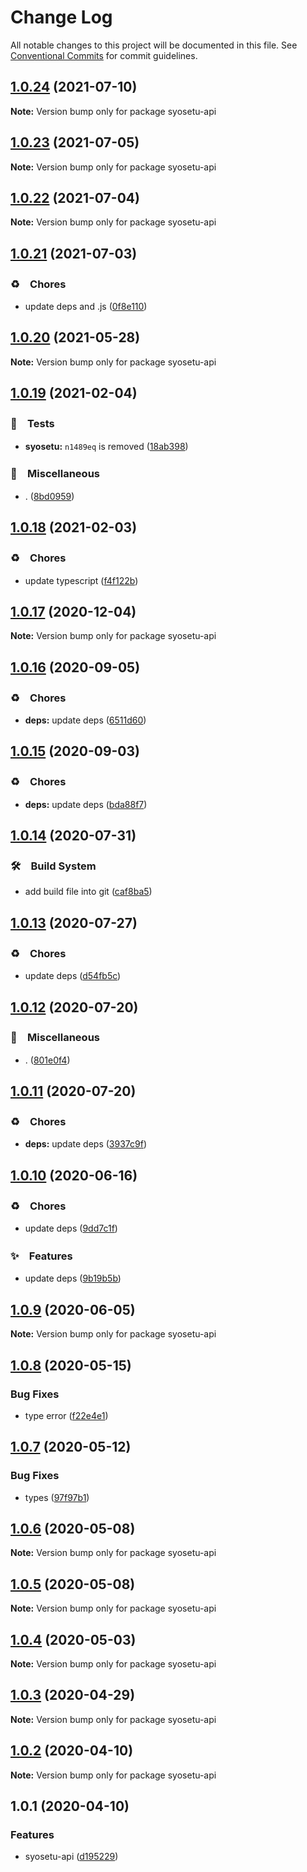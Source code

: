 # Change Log

All notable changes to this project will be documented in this file.
See [Conventional Commits](https://conventionalcommits.org) for commit guidelines.

## [1.0.24](https://github.com/bluelovers/ws-rest/compare/syosetu-api@1.0.23...syosetu-api@1.0.24) (2021-07-10)

**Note:** Version bump only for package syosetu-api





## [1.0.23](https://github.com/bluelovers/ws-rest/compare/syosetu-api@1.0.22...syosetu-api@1.0.23) (2021-07-05)

**Note:** Version bump only for package syosetu-api





## [1.0.22](https://github.com/bluelovers/ws-rest/compare/syosetu-api@1.0.21...syosetu-api@1.0.22) (2021-07-04)

**Note:** Version bump only for package syosetu-api





## [1.0.21](https://github.com/bluelovers/ws-rest/compare/syosetu-api@1.0.20...syosetu-api@1.0.21) (2021-07-03)


### ♻️　Chores

* update deps and .js ([0f8e110](https://github.com/bluelovers/ws-rest/commit/0f8e11034efcbb341219c706e731a851c881b8bf))





## [1.0.20](https://github.com/bluelovers/ws-rest/compare/syosetu-api@1.0.19...syosetu-api@1.0.20) (2021-05-28)

**Note:** Version bump only for package syosetu-api





## [1.0.19](https://github.com/bluelovers/ws-rest/compare/syosetu-api@1.0.18...syosetu-api@1.0.19) (2021-02-04)


### 🚨　Tests

* **syosetu:** `n1489eq` is removed ([18ab398](https://github.com/bluelovers/ws-rest/commit/18ab3983b6794e5df8daa7f6e277ace1f9e8f416))


### 🔖　Miscellaneous

* . ([8bd0959](https://github.com/bluelovers/ws-rest/commit/8bd0959c91aa2315276e6fd7c805c0c36373f595))





## [1.0.18](https://github.com/bluelovers/ws-rest/compare/syosetu-api@1.0.17...syosetu-api@1.0.18) (2021-02-03)


### ♻️　Chores

* update typescript ([f4f122b](https://github.com/bluelovers/ws-rest/commit/f4f122b12d88ed74fe7ce6d8879e1c391719db11))





## [1.0.17](https://github.com/bluelovers/ws-rest/compare/syosetu-api@1.0.16...syosetu-api@1.0.17) (2020-12-04)

**Note:** Version bump only for package syosetu-api





## [1.0.16](https://github.com/bluelovers/ws-rest/compare/syosetu-api@1.0.15...syosetu-api@1.0.16) (2020-09-05)


### ♻️　Chores

* **deps:** update deps ([6511d60](https://github.com/bluelovers/ws-rest/commit/6511d604823c48f1b7f2e83b5a6ea203bd285492))





## [1.0.15](https://github.com/bluelovers/ws-rest/compare/syosetu-api@1.0.14...syosetu-api@1.0.15) (2020-09-03)


### ♻️　Chores

* **deps:** update deps ([bda88f7](https://github.com/bluelovers/ws-rest/commit/bda88f7b9dd10e80929deb623e3f4941655e7c5b))





## [1.0.14](https://github.com/bluelovers/ws-rest/compare/syosetu-api@1.0.13...syosetu-api@1.0.14) (2020-07-31)


### 🛠　Build System

* add build file into git ([caf8ba5](https://github.com/bluelovers/ws-rest/commit/caf8ba5fc11fb02b76fa845cff137922378d6e46))





## [1.0.13](https://github.com/bluelovers/ws-rest/compare/syosetu-api@1.0.12...syosetu-api@1.0.13) (2020-07-27)


### ♻️　Chores

* update deps ([d54fb5c](https://github.com/bluelovers/ws-rest/commit/d54fb5c59e826013ee28bb953bd0e6e98d4c572e))





## [1.0.12](https://github.com/bluelovers/ws-rest/compare/syosetu-api@1.0.11...syosetu-api@1.0.12) (2020-07-20)


### 🔖　Miscellaneous

* . ([801e0f4](https://github.com/bluelovers/ws-rest/commit/801e0f4ff7bd29c81e67934636f57e57d0d01c74))





## [1.0.11](https://github.com/bluelovers/ws-rest/compare/syosetu-api@1.0.10...syosetu-api@1.0.11) (2020-07-20)


### ♻️　Chores

* **deps:** update deps ([3937c9f](https://github.com/bluelovers/ws-rest/commit/3937c9f90040c4804c841bcb40fbe90e9654a652))





## [1.0.10](https://github.com/bluelovers/ws-rest/compare/syosetu-api@1.0.9...syosetu-api@1.0.10) (2020-06-16)


### ♻️　Chores

*  update deps ([9dd7c1f](https://github.com/bluelovers/ws-rest/commit/9dd7c1fc5b40ac28a6f928c89dbf36be1add89c6))


### ✨　Features

*  update deps ([9b19b5b](https://github.com/bluelovers/ws-rest/commit/9b19b5bf40d40a9761fc01fe7daa630fcf4df1e8))





## [1.0.9](https://github.com/bluelovers/ws-rest/compare/syosetu-api@1.0.8...syosetu-api@1.0.9) (2020-06-05)

**Note:** Version bump only for package syosetu-api





## [1.0.8](https://github.com/bluelovers/ws-rest/compare/syosetu-api@1.0.7...syosetu-api@1.0.8) (2020-05-15)


### Bug Fixes

* type error ([f22e4e1](https://github.com/bluelovers/ws-rest/commit/f22e4e10b17b27a26188ed3c80e78bdf83425aec))





## [1.0.7](https://github.com/bluelovers/ws-rest/compare/syosetu-api@1.0.6...syosetu-api@1.0.7) (2020-05-12)


### Bug Fixes

* types ([97f97b1](https://github.com/bluelovers/ws-rest/commit/97f97b1ef461c1e46893b1d2df329782e0e9a8da))





## [1.0.6](https://github.com/bluelovers/ws-rest/compare/syosetu-api@1.0.5...syosetu-api@1.0.6) (2020-05-08)

**Note:** Version bump only for package syosetu-api





## [1.0.5](https://github.com/bluelovers/ws-rest/compare/syosetu-api@1.0.4...syosetu-api@1.0.5) (2020-05-08)

**Note:** Version bump only for package syosetu-api





## [1.0.4](https://github.com/bluelovers/ws-rest/compare/syosetu-api@1.0.3...syosetu-api@1.0.4) (2020-05-03)

**Note:** Version bump only for package syosetu-api





## [1.0.3](https://github.com/bluelovers/ws-rest/compare/syosetu-api@1.0.2...syosetu-api@1.0.3) (2020-04-29)

**Note:** Version bump only for package syosetu-api





## [1.0.2](https://github.com/bluelovers/ws-rest/compare/syosetu-api@1.0.1...syosetu-api@1.0.2) (2020-04-10)

**Note:** Version bump only for package syosetu-api





## 1.0.1 (2020-04-10)


### Features

* syosetu-api ([d195229](https://github.com/bluelovers/ws-rest/commit/d1952293eaffdf8dae9152f0c42fe6a12d05ab82))
